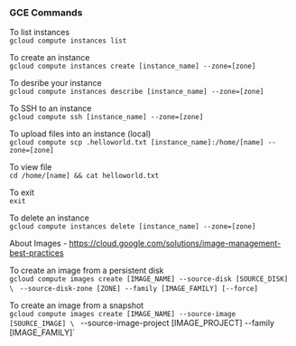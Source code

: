 ### GCE Commands

To list instances  
`gcloud compute instances list`

To create an instance  
`gcloud compute instances create [instance_name] --zone=[zone]`  

To desribe your instance  
`gcloud compute instances describe [instance_name] --zone=[zone]`

To SSH to an instance  
`gcloud compute ssh [instance_name] --zone=[zone]`

To upload files into an instance (local)  
`gcloud compute scp .helloworld.txt [instance_name]:/home/[name] --zone=[zone]`  

To view file  
`cd /home/[name] && cat helloworld.txt`  

To exit  
`exit`  

To delete an instance  
`gcloud compute instances delete [instance_name] --zone=[zone]`

About Images - https://cloud.google.com/solutions/image-management-best-practices

To create an image from a persistent disk  
`gcloud compute images create [IMAGE_NAME] --source-disk [SOURCE_DISK] \`
` --source-disk-zone [ZONE] --family [IMAGE_FAMILY] [--force]`

To create an image from a snapshot  
`gcloud compute images create [IMAGE_NAME] --source-image [SOURCE_IMAGE] \
` --source-image-project [IMAGE_PROJECT] --family [IMAGE_FAMILY]`


